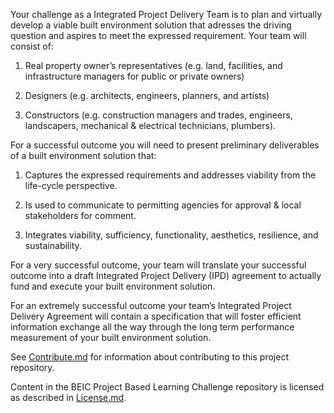 Your challenge as a Integrated Project Delivery Team is to plan and virtually develop a viable built environment solution that adresses the driving question and aspires to meet the expressed requirement.  Your team will consist of:

1. Real property owner’s representatives (e.g. land, facilities, and infrastructure managers for public or private owners)

2. Designers (e.g. architects, engineers, planners, and artists)

3. Constructors (e.g. construction managers and trades, engineers, landscapers, mechanical & electrical technicians, plumbers).  

For a successful outcome you will need to present preliminary deliverables of a built environment solution that:

1. Captures the expressed requirements and addresses viability from the life-cycle perspective.

2. Is used to communicate to permitting agencies for approval & local stakeholders for comment.

3. Integrates viability, sufficiency, functionality, aesthetics, resilience, and sustainability. 

For a very successful outcome, your team will translate your successful outcome into a draft Integrated Project Delivery (IPD) agreement to actually fund and execute your built environment solution.  

For an extremely successful outcome your team’s Integrated Project Delivery Agreement will contain a specification that will foster efficient information exchange all the way through the long term performance measurement of your built environment solution.

See [Contribute.md](https://github.com/BEICBIM/BEICPBLChallenge/blob/master/Contribute.md) for information about contributing to this project repository.

Content in the BEIC Project Based Learning Challenge repository is licensed as described in [License.md](https://github.com/BEICBIM/BEICPBLChallenge/blob/master/License.md).
